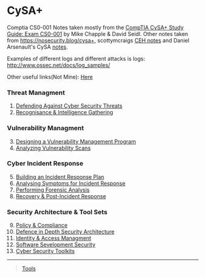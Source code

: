 # CySA+
Comptia CS0-001 Notes taken mostly from the <a href="https://www.amazon.com/CompTIA-CySA-Study-Guide-Packaging/dp/1119348978/">CompTIA CySA+ Study Guide: Exam CS0-001</a> by Mike Chapple & David Seidl. Other notes taken from <a href="https://nosecurity.blog/cysa+">https://nosecurity.blog/cysa+</a>, scottymcraigs <a href="https://github.com/scottymcraig/CEHv10StudyGuide">CEH notes</a> and Daniel Arsenault's CySA <a href="https://docs.google.com/document/d/1_ipUc1Ge8ro5BnWL_eP77K_UPlzJ8bpb4mxwBaNijQw/edit">notes</a>.  

Examples of different logs and different attacks is logs:
http://www.ossec.net/docs/log_samples/

Other useful links(Not Mine): <a href="https://docs.google.com/document/d/e/2PACX-1vTphSqizkQdXueNMZR3nuLXC-gx5LW-fjadIXmnzF33DmwMc9Z5HiuN0K_mRE6IWkviLb3zBfz7dsYX/pub">Here</a>

### Threat Managment  
1. <a href="https://github.com/ReefMeeter/CySA/blob/master/01.%20Defending%20Against%20CyberSecurity%20Threats.md">Defending Against Cyber Security Threats</a>
2. <a href="https://github.com/ReefMeeter/CySA/blob/master/02%20Recognisance%20%26%20Intelligence%20Gathering.md">Recognisance & Intelligence Gathering</a>
### Vulnerability Managment  
3. <a href="https://github.com/ReefMeeter/CySA/blob/master/03.%20Designing%20a%20Vulnerability%20Management%20Program.md">Designing a Vulnerability Management Program</a>
4. <a href="https://github.com/ReefMeeter/CySA/blob/master/04.%20Analyzing%20Vulnerability%20Scans.md">Analyzing Vulnerability Scans</a>
### Cyber Incident Response  
5. <a href="https://github.com/ReefMeeter/CySA/blob/master/05.%20Building%20an%20Incident%20Response%20Plan.md">Building an Incident Response Plan</a>
6. <a href="https://github.com/ReefMeeter/CySA/blob/master/06.%20Analysing%20Symptoms%20for%20Incident%20Response.md">Analysing Symptoms for Incident Response</a>
7. <a href="https://github.com/ReefMeeter/CySA/blob/master/07.%20Performing%20Forensic%20Analysis.md">Performing Forensic Analysis</a>
8. <a href="https://github.com/ReefMeeter/CySA/blob/master/08.%20Recovery%20%26%20Post-Incident%20Response.md">Recovery & Post-Incident Response</a>
### Security Architecture & Tool Sets
9. <a href="https://github.com/ReefMeeter/CySA/blob/master/09.%20Policy%20&%20Compliance.md">Policy & Compliance</a>
10. <a href="https://github.com/ReefMeeter/CySA/blob/master/10.%20Defence%20in%20Depth%20Security%20Architecture.md">Defence in Depth Security Architecture</a>
11. <a href="https://github.com/ReefMeeter/CySA/blob/master/11.%20Identity%20and%20Access%20Management.md">Identity & Access Managment</a>
12. <a href="https://github.com/ReefMeeter/CySA/blob/master/12.%20Software%20Development%20Security.md">Software Sevelopment Security</a>
13. <a href="https://github.com/ReefMeeter/CySA/blob/master/13.%20Cyber%20Security%20Toolkit.md">Cyber Security Toolkits</a>

-----------
> <a href="https://github.com/ReefMeeter/CySA/blob/master/Tools.md">Tools</a>
